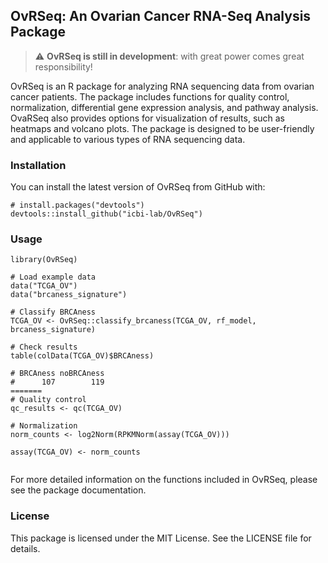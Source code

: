 ## OvRSeq: An Ovarian Cancer RNA-Seq Analysis Package

> :warning: **OvRSeq is still in development**: with great power comes great responsibility!

OvRSeq is an R package for analyzing RNA sequencing data from ovarian cancer patients. The package includes functions for quality control, normalization, differential gene expression analysis, and pathway analysis. OvaRSeq also provides options for visualization of results, such as heatmaps and volcano plots. The package is designed to be user-friendly and applicable to various types of RNA sequencing data.

### Installation

You can install the latest version of OvRSeq from GitHub with:

```
# install.packages("devtools")
devtools::install_github("icbi-lab/OvRSeq")
```

### Usage

```
library(OvRSeq)

# Load example data
data("TCGA_OV")
data("brcaness_signature")

# Classify BRCAness 
TCGA_OV <- OvRSeq::classify_brcaness(TCGA_OV, rf_model, brcaness_signature)

# Check results
table(colData(TCGA_OV)$BRCAness)

# BRCAness noBRCAness 
#      107        119 
=======
# Quality control
qc_results <- qc(TCGA_OV)

# Normalization
norm_counts <- log2Norm(RPKMNorm(assay(TCGA_OV)))

assay(TCGA_OV) <- norm_counts


```

For more detailed information on the functions included in OvRSeq, please see the package documentation.

### License

This package is licensed under the MIT License. See the LICENSE file for details.
